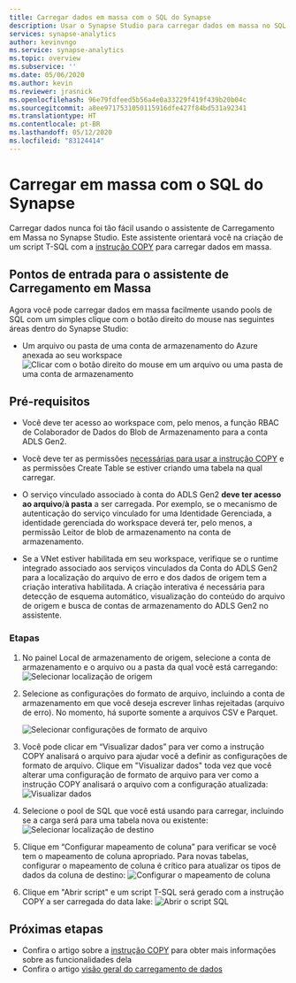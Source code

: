 ```yaml
---
title: Carregar dados em massa com o SQL do Synapse
description: Usar o Synapse Studio para carregar dados em massa no SQL do Synapse
services: synapse-analytics
author: kevinvngo
ms.service: synapse-analytics
ms.topic: overview
ms.subservice: ''
ms.date: 05/06/2020
ms.author: kevin
ms.reviewer: jrasnick
ms.openlocfilehash: 96e79fdfeed5b56a4e0a33229f419f439b20b04c
ms.sourcegitcommit: a8ee9717531050115916dfe427f84bd531a92341
ms.translationtype: HT
ms.contentlocale: pt-BR
ms.lasthandoff: 05/12/2020
ms.locfileid: "83124414"
---
```

# <a name="bulk-loading-with-synapse-sql"></a>Carregar em massa com o SQL do Synapse

Carregar dados nunca foi tão fácil usando o assistente de Carregamento em Massa no Synapse Studio. Este assistente orientará você na criação de um script T-SQL com a [instrução COPY](https://docs.microsoft.com/sql/t-sql/statements/copy-into-transact-sql?view=azure-sqldw-latest) para carregar dados em massa. 

## <a name="entry-points-to-the-bulk-load-wizard"></a>Pontos de entrada para o assistente de Carregamento em Massa

Agora você pode carregar dados em massa facilmente usando pools de SQL com um simples clique com o botão direito do mouse nas seguintes áreas dentro do Synapse Studio:

- Um arquivo ou pasta de uma conta de armazenamento do Azure anexada ao seu workspace ![Clicar com o botão direito do mouse em um arquivo ou uma pasta de uma conta de armazenamento](./sql/media/bulk-load/bulk-load-entry-point-0.png)

## <a name="prerequisites"></a>Pré-requisitos

- Você deve ter acesso ao workspace com, pelo menos, a função RBAC de Colaborador de Dados do Blob de Armazenamento para a conta ADLS Gen2.

- Você deve ter as permissões [necessárias para usar a instrução COPY](https://docs.microsoft.com/sql/t-sql/statements/copy-into-transact-sql?view=azure-sqldw-latest#permissions) e as permissões Create Table se estiver criando uma tabela na qual carregar.

- O serviço vinculado associado à conta do ADLS Gen2 **deve ter acesso ao arquivo**/**à pasta** a ser carregada. Por exemplo, se o mecanismo de autenticação do serviço vinculado for uma Identidade Gerenciada, a identidade gerenciada do workspace deverá ter, pelo menos, a permissão Leitor de blob de armazenamento na conta de armazenamento.

- Se a VNet estiver habilitada em seu workspace, verifique se o runtime integrado associado aos serviços vinculados da Conta do ADLS Gen2 para a localização do arquivo de erro e dos dados de origem tem a criação interativa habilitada. A criação interativa é necessária para detecção de esquema automático, visualização do conteúdo do arquivo de origem e busca de contas de armazenamento do ADLS Gen2 no assistente.

### <a name="steps"></a>Etapas

1. No painel Local de armazenamento de origem, selecione a conta de armazenamento e o arquivo ou a pasta da qual você está carregando: ![Selecionar localização de origem](./sql/media/bulk-load/bulk-load-source-location.png)

2. Selecione as configurações do formato de arquivo, incluindo a conta de armazenamento em que você deseja escrever linhas rejeitadas (arquivo de erro). No momento, há suporte somente a arquivos CSV e Parquet.

    ![Selecionar configurações de formato de arquivo](./sql/media/bulk-load/bulk-load-file-format-settings.png)

3. Você pode clicar em “Visualizar dados” para ver como a instrução COPY analisará o arquivo para ajudar você a definir as configurações de formato de arquivo. Clique em "Visualizar dados" toda vez que você alterar uma configuração de formato de arquivo para ver como a instrução COPY analisará o arquivo com a configuração atualizada: ![Visualizar dados](./sql/media/bulk-load/bulk-load-file-format-settings-preview-data.png) 

4. Selecione o pool de SQL que você está usando para carregar, incluindo se a carga será para uma tabela nova ou existente: ![Selecionar localização de destino](./sql/media/bulk-load/bulk-load-target-location.png)

5. Clique em “Configurar mapeamento de coluna” para verificar se você tem o mapeamento de coluna apropriado. Para novas tabelas, configurar o mapeamento de coluna é crítico para atualizar os tipos de dados da coluna de destino: ![Configurar o mapeamento de coluna](./sql/media/bulk-load/bulk-load-target-location-column-mapping.png)

6. Clique em "Abrir script" e um script T-SQL será gerado com a instrução COPY a ser carregada do data lake: ![Abrir o script SQL](./sql/media/bulk-load/bulk-load-target-final-script.png)

## <a name="next-steps"></a>Próximas etapas

- Confira o artigo sobre a [instrução COPY](https://docs.microsoft.com/sql/t-sql/statements/copy-into-transact-sql?view=azure-sqldw-latest#syntax) para obter mais informações sobre as funcionalidades dela
- Confira o artigo [visão geral do carregamento de dados](https://docs.microsoft.com/azure/synapse-analytics/sql-data-warehouse/design-elt-data-loading#what-is-elt)
